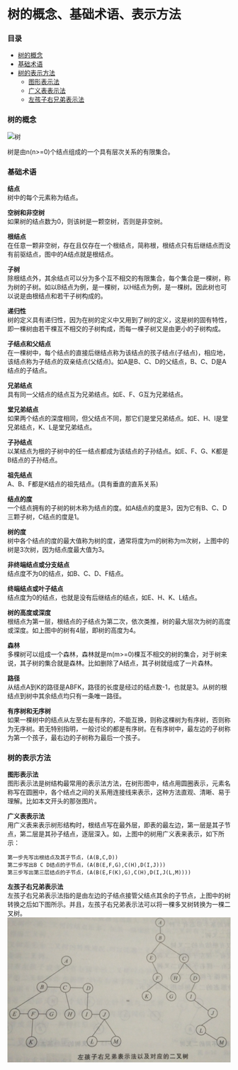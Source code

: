 # 树的概念、基础术语、表示方法

### 目录
- [树的概念](#树的概念)
- [基础术语](#基础术语)
- [树的表示方法](#树的表示方法)
  - [图形表示法](#图形表示法)
  - [广义表表示法](#广义表表示法)
  - [左孩子右兄弟表示法](#左孩子右兄弟表示法)

### 树的概念
![树](https://raw.githubusercontent.com/duiying/img/master/树.png)  

树是由n(n>=0)个结点组成的一个具有层次关系的有限集合。

### 基础术语
**结点**  
树中的每个元素称为结点。

**空树和非空树**  
如果树的结点数为0，则该树是一颗空树，否则是非空树。

**根结点**  
在任意一颗非空树，存在且仅存在一个根结点，简称根，根结点只有后继结点而没有前驱结点，图中的A结点就是根结点。

**子树**  
除根结点外，其余结点可以分为多个互不相交的有限集合，每个集合是一棵树，称为树的子树。如以B结点为例，是一棵树，以H结点为例，是一棵树。因此树也可以说是由根结点和若干子树构成的。

**递归性**  
树的定义具有递归性，因为在树的定义中又用到了树的定义，这是树的固有特性，即一棵树由若干棵互不相交的子树构成，而每一棵子树又是由更小的子树构成。

**子结点和父结点**  
在一棵树中，每个结点的直接后继结点称为该结点的孩子结点(子结点)，相应地，该结点称为子结点的双亲结点(父结点)。如A是B、C、D的父结点，B、C、D是A结点的子结点。

**兄弟结点**  
具有同一父结点的结点互为兄弟结点。如E、F、G互为兄弟结点。

**堂兄弟结点**  
如果两个结点的深度相同，但父结点不同，那它们是堂兄弟结点。如E、H、I是堂兄弟结点，K、L是堂兄弟结点。

**子孙结点**  
以某结点为根的子树中的任一结点都成为该结点的子孙结点。如E、F、G、K都是B结点的子孙结点。

**祖先结点**  
A、B、F都是K结点的祖先结点。(具有垂直的直系关系)

**结点的度**  
一个结点拥有的子树的树木称为结点的度。如A结点的度是3，因为它有B、C、D三颗子树，C结点的度是1。

**树的度**  
树中各个结点的度的最大值称为树的度，通常将度为m的树称为m次树，上图中的树是3次树，因为结点度最大值为3。

**非终端结点或分支结点**  
结点度不为0的结点，如B、C、D、F结点。

**终端结点或叶子结点**  
结点度为0的结点，也就是没有后继结点的结点，如E、H、K、L结点。

**树的高度或深度**  
根结点为第一层，根结点的子结点为第二次，依次类推，树的最大层次为树的高度或深度。如上图中的树有4层，即树的高度为4。

**森林**  
多棵树可以组成一个森林，森林就是m(m>=0)棵互不相交的树的集合，对于树来说，其子树的集合就是森林。比如删除了A结点，其子树就组成了一片森林。

**路径**  
从结点A到K的路径是ABFK，路径的长度是经过的结点数-1，也就是3。从树的根结点到树中其余结点均只有一条唯一路径。

**有序树和无序树**  
如果一棵树中的结点从左至右是有序的，不能互换，则称这棵树为有序树，否则称为无序树。若无特别指明，一般讨论的都是有序树。在有序树中，最左边的子树称为第一个孩子，最右边的子树称为最后一个孩子。 

### 树的表示方法
**图形表示法**  
图形表示法是树结构最常用的表示法方法，在树形图中，结点用圆圈表示，元素名称写在圆圈中，各个结点之间的关系用连接线来表示，这种方法直观、清晰、易于理解。比如本文开头的那张图片。

**广义表表示法**  
用广义表来表示树形结构时，根结点写在最外层，即表的最左边，第一层是其子节点，第二层是其孙子结点，逐层深入。如，上图中的树用广义表来表示，如下所示：
```
第一步先写出根结点及其子节点，(A(B,C,D))
第二步写出B C D结点的子节点，(A(B(E,F,G),C(H),D(I,J)))
第三步写出第三层结点的子节点，(A(B(E,F(K),G),C(H),D(I,J(L,M))))
```
 
**左孩子右兄弟表示法**  
左孩子右兄弟表示法指的是由左边的子结点接管父结点其余的子节点，上图中的树转换之后如下图所示。并且，左孩子右兄弟表示法可以将一棵多叉树转换为一棵二叉树。  
![左孩子右兄弟表示法](https://raw.githubusercontent.com/duiying/img/master/左孩子右兄弟表示法.png)  
